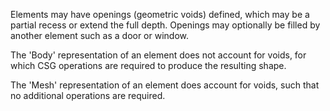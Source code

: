 Elements may have openings (geometric voids) defined, which may be a partial recess or extend the full depth. Openings may optionally be filled by another element such as a door or window.

The 'Body' representation of an element does not account for voids, for which CSG operations are required to produce the resulting shape.

The 'Mesh' representation of an element does account for voids, such that no additional operations are required.
